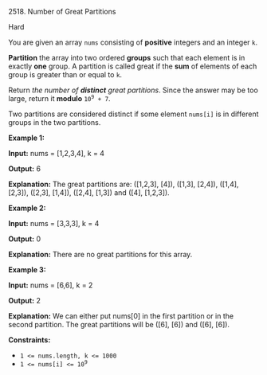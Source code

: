 2518\. Number of Great Partitions

Hard

You are given an array `nums` consisting of **positive** integers and an integer `k`.

**Partition** the array into two ordered **groups** such that each element is in exactly **one** group. A partition is called great if the **sum** of elements of each group is greater than or equal to `k`.

Return _the number of **distinct** great partitions_. Since the answer may be too large, return it **modulo** <code>10<sup>9</sup> + 7</code>.

Two partitions are considered distinct if some element `nums[i]` is in different groups in the two partitions.

**Example 1:**

**Input:** nums = [1,2,3,4], k = 4

**Output:** 6

**Explanation:** The great partitions are: ([1,2,3], [4]), ([1,3], [2,4]), ([1,4], [2,3]), ([2,3], [1,4]), ([2,4], [1,3]) and ([4], [1,2,3]).

**Example 2:**

**Input:** nums = [3,3,3], k = 4

**Output:** 0

**Explanation:** There are no great partitions for this array.

**Example 3:**

**Input:** nums = [6,6], k = 2

**Output:** 2

**Explanation:** We can either put nums[0] in the first partition or in the second partition. The great partitions will be ([6], [6]) and ([6], [6]).

**Constraints:**

*   `1 <= nums.length, k <= 1000`
*   <code>1 <= nums[i] <= 10<sup>9</sup></code>